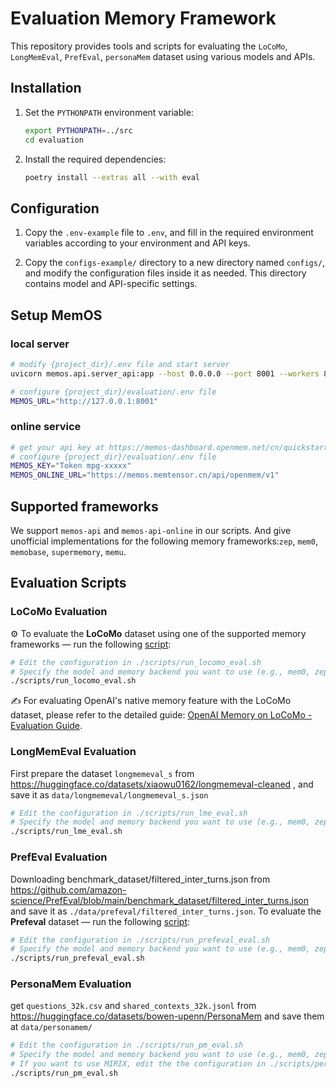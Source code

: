 # Evaluation Memory Framework

This repository provides tools and scripts for evaluating the `LoCoMo`, `LongMemEval`, `PrefEval`, `personaMem` dataset using various models and APIs.

## Installation

1. Set the `PYTHONPATH` environment variable:
   ```bash
   export PYTHONPATH=../src
   cd evaluation
   ```

2. Install the required dependencies:
   ```bash
   poetry install --extras all --with eval
   ```

## Configuration

1. Copy the `.env-example` file to `.env`, and fill in the required environment variables according to your environment and API keys.

2. Copy the `configs-example/` directory to a new directory named `configs/`, and modify the configuration files inside it as needed. This directory contains model and API-specific settings.

## Setup MemOS
### local server
```bash
# modify {project_dir}/.env file and start server
uvicorn memos.api.server_api:app --host 0.0.0.0 --port 8001 --workers 8

# configure {project_dir}/evaluation/.env file
MEMOS_URL="http://127.0.0.1:8001"
```
### online service
```bash
# get your api key at https://memos-dashboard.openmem.net/cn/quickstart/
# configure {project_dir}/evaluation/.env file
MEMOS_KEY="Token mpg-xxxxx"
MEMOS_ONLINE_URL="https://memos.memtensor.cn/api/openmem/v1"

```

## Supported frameworks
We support `memos-api` and `memos-api-online` in our scripts.
And give unofficial implementations for the following memory frameworks:`zep`, `mem0`, `memobase`, `supermemory`, `memu`.


## Evaluation Scripts

### LoCoMo Evaluation
⚙️ To evaluate the **LoCoMo** dataset using one of the supported memory frameworks — run the following [script](./scripts/run_locomo_eval.sh):

```bash
# Edit the configuration in ./scripts/run_locomo_eval.sh
# Specify the model and memory backend you want to use (e.g., mem0, zep, etc.)
./scripts/run_locomo_eval.sh
```

✍️ For evaluating OpenAI's native memory feature with the LoCoMo dataset, please refer to the detailed guide: [OpenAI Memory on LoCoMo - Evaluation Guide](./scripts/locomo/openai_memory_locomo_eval_guide.md).

### LongMemEval Evaluation
First prepare the dataset `longmemeval_s` from https://huggingface.co/datasets/xiaowu0162/longmemeval-cleaned
, and save it as `data/longmemeval/longmemeval_s.json`

```bash
# Edit the configuration in ./scripts/run_lme_eval.sh
# Specify the model and memory backend you want to use (e.g., mem0, zep, etc.)
./scripts/run_lme_eval.sh
```

### PrefEval Evaluation
Downloading benchmark_dataset/filtered_inter_turns.json from https://github.com/amazon-science/PrefEval/blob/main/benchmark_dataset/filtered_inter_turns.json and save it as `./data/prefeval/filtered_inter_turns.json`.
To evaluate the **Prefeval** dataset — run the following [script](./scripts/run_prefeval_eval.sh):

```bash
# Edit the configuration in ./scripts/run_prefeval_eval.sh
# Specify the model and memory backend you want to use (e.g., mem0, zep, etc.)
./scripts/run_prefeval_eval.sh
```

### PersonaMem Evaluation
get `questions_32k.csv` and `shared_contexts_32k.jsonl` from https://huggingface.co/datasets/bowen-upenn/PersonaMem and save them at `data/personamem/`
```bash
# Edit the configuration in ./scripts/run_pm_eval.sh
# Specify the model and memory backend you want to use (e.g., mem0, zep, etc.)
# If you want to use MIRIX, edit the the configuration in ./scripts/personamem/config.yaml
./scripts/run_pm_eval.sh
```
